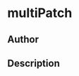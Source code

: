 # multiPatch

## Author

<!-- Insert Your Name Here -->

## Description

<!-- Describe your example here -->
